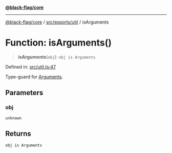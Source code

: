 [**@black-flag/core**](../../../../README.md)

***

[@black-flag/core](../../../../README.md) / [src/exports/util](../README.md) / isArguments

# Function: isArguments()

> **isArguments**(`obj`): `obj is Arguments`

Defined in: [src/util.ts:47](https://github.com/Xunnamius/black-flag/blob/dca16a7cbf43b7d8428fc9b34cc49fc69b7b6672/src/util.ts#L47)

Type-guard for [Arguments](../../type-aliases/Arguments.md).

## Parameters

### obj

`unknown`

## Returns

`obj is Arguments`
